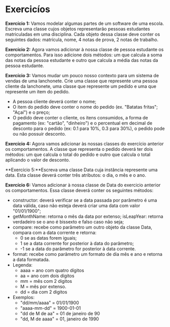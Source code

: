 # Exercicíos 

**Exercício 1:** Vamos modelar algumas partes de um software de uma escola. Escreva uma classe cujos objetos representarão pessoas estudantes matriculadas em uma disciplina. Cada objeto dessa classe deve conter os seguintes dados: matrícula, nome, 4 notas de prova, 2 notas de trabalho.

**Exercício 2:** Agora vamos adicionar à nossa classe de pessoa estudante os comportamentos. Para isso adicione dois métodos: um que calcula a soma das notas da pessoa estudante e outro que calcula a média das notas da pessoa estudante.

**Exercício 3:** Vamos mudar um pouco nosso contexto para um sistema de vendas de uma lanchonete. Crie uma classe que represente uma pessoa cliente da lanchonete, uma classe que represente um pedido e uma que represente um item do pedido.
* A pessoa cliente deverá conter o nome;
* O item do pedido deve conter o nome do pedido (ex. "Batatas fritas"; "Açaí") e o preço;
* O pedido deve conter o cliente, os itens consumidos, a forma de pagamento (ex: "cartão", "dinheiro") e o percentual em decimal de desconto para o pedido (ex: 0.1 para 10%, 0.3 para 30%), o pedido pode ou não possuir desconto.

**Exercício 4:** Agora vamos adicionar às nossas classes do exercício anterior os comportamentos. A classe que representa o pedido deverá ter dois métodos: um que calcula o total do pedido e outro que calcula o total aplicando o valor de desconto.

**Exercício 5:**Escreva uma classe Data cuja instância represente uma data. Esta classe deverá conter três atributos: o dia, o mês e o ano.

**Exercício 6:** Vamos adicionar à nossa classe de Data do exercicio anterior os comportamentos. Essa classe deverá conter os seguintes métodos:
* constructor: deverá verificar se a data passada por parâmetro é uma data válida, caso não esteja deverá criar uma data com valor "01/01/1900";
* getMonthName: retorna o mês da data por extenso;
isLeapYear: retorna verdadeiro se o ano é bissexto e falso caso não seja;
* compare: recebe como parâmetro um outro objeto da classe Data, compara com a data corrente e retorna:
  * 0 se as datas forem iguais;
  * 1 se a data corrente for posterior à data do parâmetro;
  * -1 se a data do parâmetro for posterior à data corrente.
* format: recebe como parâmetro um formato de dia mês e ano e retorna a data formatada.
* Legenda:
  * aaaa = ano com quatro dígitos
  * aa = ano com dois dígitos
  * mm = mês com 2 digitos
  * M = mês por extenso.
  * dd = dia com 2 digitos
* Exemplos:
  * "dd/mm/aaaa" = 01/01/1900
  * "aaaa-mm-dd" = 1900-01-01
  * "dd de M de aa" = 01 de janeiro de 90
  * "dd, M de aaaa" = 01, janeiro de 1990